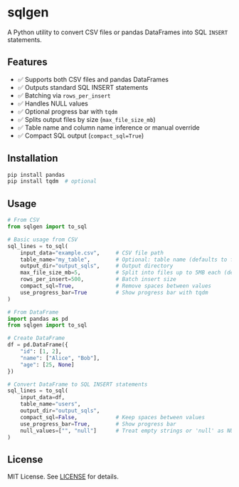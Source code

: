 # sqlgen

A Python utility to convert CSV files or pandas DataFrames into SQL `INSERT` statements.

## Features

- ✅ Supports both CSV files and pandas DataFrames
- ✅ Outputs standard SQL INSERT statements
- ✅ Batching via `rows_per_insert`
- ✅ Handles NULL values
- ✅ Optional progress bar with `tqdm`
- ✅ Splits output files by size (`max_file_size_mb`)
- ✅ Table name and column name inference or manual override
- ✅ Compact SQL output (`compact_sql=True`)

## Installation

```bash
pip install pandas
pip install tqdm  # optional
```

## Usage

```python
# From CSV
from sqlgen import to_sql

# Basic usage from CSV
sql_lines = to_sql(
    input_data="example.csv",     # CSV file path
    table_name="my_table",        # Optional: table name (defaults to filename)
    output_dir="output_sqls",     # Output directory
    max_file_size_mb=5,           # Split into files up to 5MB each (default is 100MB)
    rows_per_insert=500,          # Batch insert size
    compact_sql=True,             # Remove spaces between values
    use_progress_bar=True         # Show progress bar with tqdm
)

# From DataFrame
import pandas as pd
from sqlgen import to_sql

# Create DataFrame
df = pd.DataFrame({
    "id": [1, 2],
    "name": ["Alice", "Bob"],
    "age": [25, None]
})

# Convert DataFrame to SQL INSERT statements
sql_lines = to_sql(
    input_data=df,
    table_name="users",
    output_dir="output_sqls",
    compact_sql=False,            # Keep spaces between values
    use_progress_bar=True,        # Show progress bar
    null_values=["", "null"]      # Treat empty strings or 'null' as NULL
)
```

## License

MIT License. See [LICENSE](./LICENSE) for details.
